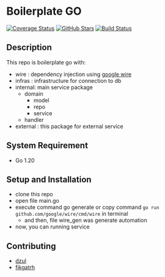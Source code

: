 # Boilerplate GO

[![Coverage Status](https://coveralls.io/repos/evermos/payment-reconciliation/badge.svg?branch=master)](https://coveralls.io/r/evermos/payment-reconciliation)
[![GitHub Stars](https://img.shields.io/github/stars/evermos/payment-reconciliation.svg)]()
[![Build Status](https://jenkinsx.evermosa2z.com/buildStatus/icon?job=be-payment-reconciliation%2Fmaster)](https://jenkinsx.evermosa2z.com/job/be-payment-reconciliation/job/master/)

## Description
This repo is boilerplate go with:
 - wire : dependency injection using [google wire](https://github.com/google/wire)
 - infras : infrastructure for connection to db
 - internal: main service package
   - domain
     - model
     - repo
     - service
   - handler
 - external : this package for external service

## System Requirement
- Go 1.20

## Setup and Installation
 - clone this repo
 - open file main.go
 - execute command go generate or copy command `go run github.com/google/wire/cmd/wire` in terminal
   - and then, file wire_gen was generate automation
 - now, you can running service

## Contributing
 - [dzul](https://github.com/dzulfiqarali)
 - [fikgatrh](https://github.com/fikrigatrh)
